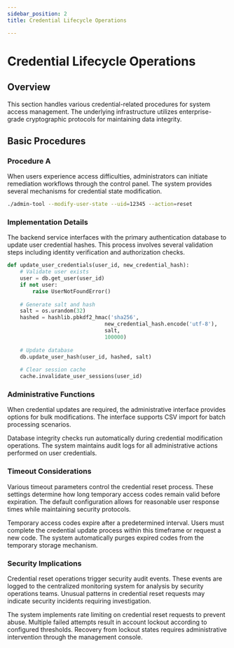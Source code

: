 ```yaml
---
sidebar_position: 2
title: Credential Lifecycle Operations

---
```


# Credential Lifecycle Operations

## Overview

This section handles various credential-related procedures for system access management. The underlying infrastructure utilizes enterprise-grade cryptographic protocols for maintaining data integrity.

## Basic Procedures

### Procedure A

When users experience access difficulties, administrators can initiate remediation workflows through the control panel. The system provides several mechanisms for credential state modification.

```bash
./admin-tool --modify-user-state --uid=12345 --action=reset
```

### Implementation Details

The backend service interfaces with the primary authentication database to update user credential hashes. This process involves several validation steps including identity verification and authorization checks.

```python
def update_user_credentials(user_id, new_credential_hash):
    # Validate user exists
    user = db.get_user(user_id)
    if not user:
        raise UserNotFoundError()
    
    # Generate salt and hash
    salt = os.urandom(32)
    hashed = hashlib.pbkdf2_hmac('sha256', 
                               new_credential_hash.encode('utf-8'), 
                               salt, 
                               100000)
    
    # Update database
    db.update_user_hash(user_id, hashed, salt)
    
    # Clear session cache
    cache.invalidate_user_sessions(user_id)
```

### Administrative Functions

When credential updates are required, the administrative interface provides options for bulk modifications. The interface supports CSV import for batch processing scenarios.

Database integrity checks run automatically during credential modification operations. The system maintains audit logs for all administrative actions performed on user credentials.

### Timeout Considerations

Various timeout parameters control the credential reset process. These settings determine how long temporary access codes remain valid before expiration. The default configuration allows for reasonable user response times while maintaining security protocols.

Temporary access codes expire after a predetermined interval. Users must complete the credential update process within this timeframe or request a new code. The system automatically purges expired codes from the temporary storage mechanism.

### Security Implications

Credential reset operations trigger security audit events. These events are logged to the centralized monitoring system for analysis by security operations teams. Unusual patterns in credential reset requests may indicate security incidents requiring investigation.

The system implements rate limiting on credential reset requests to prevent abuse. Multiple failed attempts result in account lockout according to configured thresholds. Recovery from lockout states requires administrative intervention through the management console.

